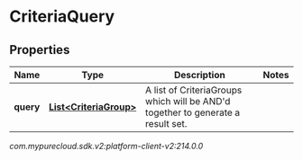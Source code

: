 # CriteriaQuery


## Properties

| Name | Type | Description | Notes |
| ------------ | ------------- | ------------- | ------------- |
| **query** | [**List&lt;CriteriaGroup&gt;**](CriteriaGroup) | A list of CriteriaGroups which will be AND'd together to generate a result set. |  |




_com.mypurecloud.sdk.v2:platform-client-v2:214.0.0_
